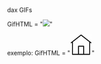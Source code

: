 dax GIFs

GifHTML = "<img src='URL_DO_GIF' width='50'/>"

exemplo: 
GifHTML = "<img src='https://github.com/pricdados/gifsPri/blob/85279983fe282b380dceddb93852728a4f4af7c4/icons8-casa.gif' width='50'/>"
